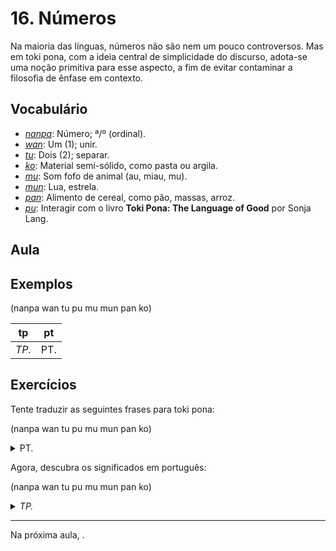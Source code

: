 # 16. Números

Na maioria das línguas, números não são nem um pouco controversos. Mas em toki pona, com a ideia central de simplicidade do discurso, adota-se uma noção primitiva para esse aspecto, a fim de evitar contaminar a filosofia de ênfase em contexto.

## Vocabulário

- [_nanpa_](../recursos/dicionario.md#nanpa): Número; ª/º (ordinal).
- [_wan_](../recursos/dicionario.md#wan): Um (1); unir.
- [_tu_](../recursos/dicionario.md#tu): Dois (2); separar.
- [_ko_](../recursos/dicionario.md#ko): Material semi-sólido, como pasta ou argila.
- [_mu_](../recursos/dicionario.md#mu): Som fofo de animal (au, miau, mu).
- [_mun_](../recursos/dicionario.md#mun): Lua, estrela.
- [_pan_](../recursos/dicionario.md#pan): Alimento de cereal, como pão, massas, arroz.
- [_pu_](../recursos/dicionario.md#pu): Interagir com o livro **Toki Pona: The Language of Good** por Sonja Lang.

## Aula

## Exemplos

(nanpa wan tu pu mu mun pan ko)

tp | pt
-|-
_TP._ | PT.

## Exercícios

Tente traduzir as seguintes frases para toki pona:

(nanpa wan tu pu mu mun pan ko)

<p>
<details><summary>PT.</summary><p><em>TP.</em></p></details>
</p>

Agora, descubra os significados em português:

(nanpa wan tu pu mu mun pan ko)

<p>
<details><summary><em>TP.</em></summary><p>PT.</p></details>
</p>

---

Na próxima aula, .

